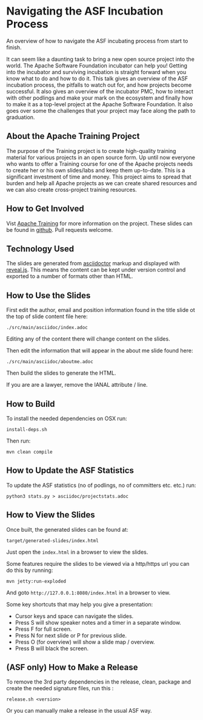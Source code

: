 
# Navigating the ASF Incubation Process

An overview of how to navigate the ASF incubating process from start to finish.

It can seem like a daunting task to bring a new open source project into the world. The Apache Software Foundation incubator can help you! Getting into the incubator and surviving incubation is straight forward when you know what to do and how to do it. This talk gives an overview of the ASF incubation process, the pitfalls to watch out for, and how projects become successful. It also gives an overview of the incubator PMC, how to interact with other podlings and make your mark on the ecosystem and finally how to make it as a top-level project at the Apache Software Foundation. It also goes over some the challenges that your project may face along the path to graduation.

## About the Apache Training Project

The purpose of the Training project is to create high-quality training material for various projects in an open source form. Up until now everyone who wants to offer a Training course for one of the Apache projects needs to create her or his own slides/labs and keep them up-to-date. This is a significant investment of time and money. This project aims to spread that burden and help all Apache projects as we can create shared resources and we can also create cross-project training resources.

## How to Get Involved

Vist [Apache Training](https://training.apache.org) for more information on the project.
These slides can be found in [github](https://github.com/apache/incubator-training/tree/master/content/ApacheWay/NavigatingASFIncubation.). Pull requests welcome.

## Technology Used

The slides are generated from [asciidoctor](https://asciidoctor.org) markup and displayed with [reveal.js](https://asciidoctor.org/docs/asciidoctor-revealjs/). This means the content can be kept under version control and exported to a number of formats other than HTML.

## How to Use the Slides

First edit the author, email and position information found in the title slide ot the top of slide content file here:

`./src/main/asciidoc/index.adoc`

Editing any of the content there will change content on the slides.

Then edit the information that will appear in the about me slide found here:

`./src/main/asciidoc/aboutme.adoc`

Then build the slides to generate the HTML.

If you are are a lawyer, remove the IANAL attribute / line.

## How to Build

To install the needed dependencies on OSX run:

`install-deps.sh`

Then run:

`mvn clean compile`

## How to Update the ASF Statistics

To update the ASF statistics (no of podlings, no of committers etc. etc.) run:

`python3 stats.py > asciidoc/projectstats.adoc`

## How to View the Slides

Once built, the generated slides can be found at:

`target/generated-slides/index.html`

Just open the `index.html` in a browser to view the slides.

Some features require the slides to be viewed via a http/https url you can do this by running:

`mvn jetty:run-exploded`

And goto `http://127.0.0.1:8080/index.html` in a browser to view.

Some key shortcuts that may help you give a presentation:

- Cursor keys and space can navigate the slides.
- Press S will show speaker notes and a timer in a separate window.
- Press F for full screen.
- Press N for next slide or P for previous slide.
- Press O (for overview) will show a slide map / overview.
- Press B will black the screen.

## (ASF only) How to Make a Release

To remove the 3rd party dependencies in the release, clean, package and create the needed signature files, run this :

`release.sh <version>`

Or you can manually make a release in the usual ASF way.
